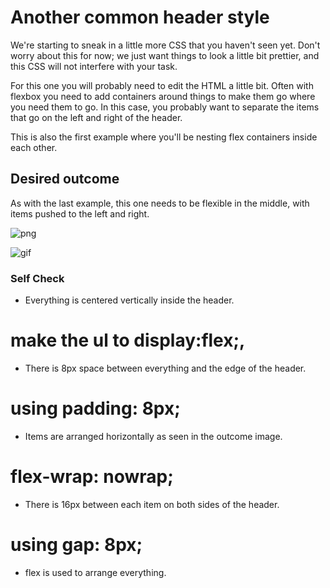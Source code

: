 # Another common header style

We're starting to sneak in a little more CSS that you haven't seen yet. Don't worry about this for now; we just want things to look a little bit prettier, and this CSS will not interfere with your task.

For this one you will probably need to edit the HTML a little bit. Often with flexbox you need to add containers around things to make them go where you need them to go. In this case, you probably want to separate the items that go on the left and right of the header.

This is also the first example where you'll be nesting flex containers inside each other.

## Desired outcome
As with the last example, this one needs to be flexible in the middle, with items pushed to the left and right.

![png](./desired-outcome.png)

![gif](./desired-outcome.gif)

### Self Check
- Everything is centered vertically inside the header.
# make the ul to display:flex;, 
- There is 8px space between everything and the edge of the header.
# using padding: 8px; 
- Items are arranged horizontally as seen in the outcome image.
# flex-wrap: nowrap;
- There is 16px between each item on both sides of the header.
# using gap: 8px;
- flex is used to arrange everything.